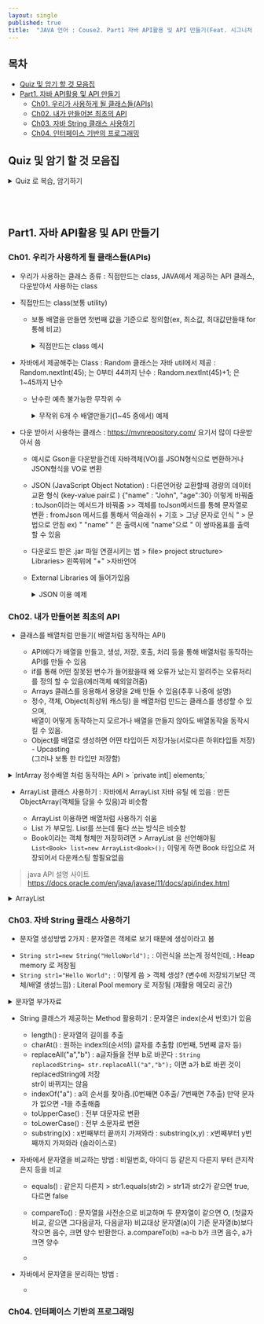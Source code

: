 ```yaml
---
layout: single
published: true
title:  "JAVA 언어 : Couse2. Part1 자바 API활용 및 API 만들기(Feat. 시그니처 백엔드 강의)"
---
```


## 목차

- [Quiz 및 암기 할 것 모음집](#quiz-및-암기-할-것-모음집)
- [Part1. 자바 API활용 및 API 만들기](#part1-자바-api활용-및-api-만들기)
  * [Ch01. 우리가 사용하게 될 클래스들(APIs)](#ch01-우리가-사용하게-될-클래스들apis)
  * [Ch02. 내가 만들어본 최초의 API](#ch02-내가-만들어본-최초의-api)
  * [Ch03. 자바 String 클래스 사용하기](#ch03-자바-string-클래스-사용하기)
  * [Ch04. 인터페이스 기반의 프로그래밍](#ch04-인터페이스-기반의-프로그래밍)




## Quiz 및 암기 할 것 모음집


<details>
  <summary>
    Quiz 로 복습, 암기하기
  </summary>
<div markdown="1">
  <br>

1. Random클래스를 이용하여 난수를  1~10까지 발생시키는 코드?
  <br>

2. 프로그래밍 언어나 플랫폼에 상관없이 데이터를 교환할 수 있도록 설계된 데이터 형식?

  <br>

3. 이름(name)이 홍길동이고 나이(age)가 30인 데이터를 JSON 형식으로 표현

  <br>

4. JSON 형식의 문자열을 자바 객체로 변환해주는 Gson API의 메서드를 기술

  <br>

5. 객체를 JSON 형식으로 변환해주는 Gson API의 메서드를 기술

  <br>

6. 생성자 안에서 다른 생성자를 호출할때 쓰는 것?
7. 자바에서 제공해주는 클래스 중 모든 객체를 배열에 저장하여 관리하는 클래스는 무엇인가?
8. ArrayList가 저장된 자바 패키지 이름을 쓰세요.
9. ArrayList에 객체를 저장하는 메서드 이름과 객체를 가져오는 메서드 이름을 쓰세요.
10. ArrayList에 저장된 객체의 개수를 구하는 메서드를 쓰세요.
11. ArrayList에 Book  타입처럼 특정 객체만 저장  하려면 어떻게 선언을 해야 하는가



<details>
  <summary>
    답안지
  </summary>

<div markdown="1">
  <br>

1. int num=rand.nextInt(10)+1
2. JSON
3. { “name”:”홍길동”,”age”:30}
4. fromJson()
5. toJson()
6. this(다른생성자 매개변수타입);
7. ArrayList
8. java.util
9. add, get
10. size
11. ArrayList<Book>


</div>
</details>



</div>
</details>

  <br>
  
  <br>
  


  <br>
  


## Part1. 자바 API활용 및 API 만들기

### Ch01. 우리가 사용하게 될 클래스들(APIs) 

* 우리가 사용하는 클래스 종류
  : 직접만드는 class, JAVA에서 제공하는 API 클래스, 다운받아서 사용하는 class

* 직접만드는 class(보통 utility)
  - 보통 배열을 만들면 첫번째 값을 기준으로 정의함(ex, 최소값, 최대값만들때 for 통해 비교)

    <details>
      <summary>
        직접만드는 class 예시
      </summary>
    
    <div markdown="1">
      <br>

  
       - 최소값, 최대값 클래스를 만들고..
  
      ```java
          public class MinMaxFindler {
              private MinMaxFindler(){   }
                public static int findMin(int[] arr){ 
                  int min=arr[0]; // 초기값
                  for(int i=1;i<arr.length;i++){
                      if(arr[i]<min){ 
                        min=arr[i];
                      }//
                }//
                return min;
            }
          public static int findMax(int[] arr){
              int max=arr[0]; // 초기값
              for(int i=1;i<arr.length;i++){
                  if(arr[i]>max){
                      max=arr[i];
                  }//
              }//
              return max;
              }
            }
      ```

    - 사용하는 예시
      
        ```java
        import fc.java.model2.MinMaxFindler;
    
        public class MinMaxFinderTest {
            public static void main(String[] args) {
                int[] arr={5,3,9,1,7};
                int min=MinMaxFindler.findMin(arr);
                int max=MinMaxFindler.findMax(arr);
                System.out.println("min = " + min); // 1
                System.out.println("max = " + max); // 9
            }
          }
      ```

    </div>
    </details>


* 자바에서 제공해주는 Class
  : Random 클래스는 자바 util에서 제공
  : Random.nextInt(45); 는 0부터 44까지 난수
  : Random.nextInt(45)+1; 은 1~45까지 난수

  - 난수란 예측 불가능한 무작위 수


    <details>
      <summary>
        무작위 6개 수 배열만들기(1~45 중에서) 예제
      </summary>
    
    <div markdown="1">
      <br>
    
    ```java
    import java.util.Random;
    
    public class RandomAPI {
        public static void main(String[] args) {
            Random rand=new Random();
            int[] arr=new int[6];
            int i=0; // 저장위치(pos)
            while (i<6){
                int num=rand.nextInt(45)+1; // 1~45 중에 숫자 하나 고르기
                boolean isDuplicate=false; // 기본으로 겹치지 않는다
                for(int j=0;j<i;j++){ //i번째 배열 숫자와 그전까지 숫자 중복하는지 확인하기
                    if(arr[j]==num){ 
                        isDuplicate=true; //같으면 트루 >>겹친다로
                        break;
                    }//
                }//
                if(!isDuplicate){ // 겹치지 않으면 다음 i++ 생성(i번째에 넘버 저장후 i에 1더해줌)
                    arr[i++]=num;
                }
            }//
            for(int num : arr){
                System.out.print(num+" ");
            }
        }
    }
    ```
    
    
    </div>
    </details>

* 다운 받아서 사용하는 클래스
  : https://mvnrepository.com/ 요기서 많이 다운받아서 씀

  - 예시로 Gson을 다운받을건데 자바객체(VO)를 JSON형식으로 변환하거나 JSON형식을 VO로 변환
  - JSON (JavaScript Object Notation) : 다른언어랑 교환할때 경량의 데이터 교환 형식 (key-value pair로 ) {"name" : "John", "age":30} 이렇게 바꿔줌
     : toJson이라는 메서드가 바꿔줌 >>  객체를 toJson메서드를 통해 문자열로 변환
     : fromJson 메서드를 통해서  역슬래쉬 + 기호 > 그냥 문자로 인식 \" > 문법으로 안침
    ex) " \"name\" " 은 출력시에 "name"으로 " 이 쌍따옴표를 출력할 수 있음
  - 다운로드 받은 .jar 파일 연결시키는 법 > file> project structure> Libraries> 왼쪽위에 "+" >자바언어
  - External Libraries 에 들어가있음
    
    <details>
      <summary>
        JSON 이용 예제
      </summary>
      
      <div markdown="1">
      <br>
      - 객체를 toJson메서드를 통해 문자열로 변환
        
      ```java
            import com.google.gson.Gson;
            import fc.java.model2.Person;
          
            public class GsonToAPI {
              public static void main(String[] args) {
                  Person person=new Person("John",30);
                  Gson gson=new Gson();
                  String json=gson.toJson(person); //문자열인 json 에다가  Gson 클래스의 toJson메서드를 사용해서 객체 person을 저장
                  //person객체를 toJson메서드를 통해 문자열로 변환
                  System.out.println(json); // JSON : {"name":"John","age":30}
                }
            }
      ```
 
     - Json 타입을 다시 객체타입으로 자바 객체로 변환
    
      ```java
            import com.google.gson.Gson;
            import fc.java.model2.Person;
            
              import java.util.ArrayList;
            
            public class GsonFromAPI {
                public static void main(String[] args) {
                     String json="{\"name\":\"John\",\"age\":30}"; // JSON->Person  "앞에 역슬래쉬 붙여서 기호로 인식
                     Gson gson=new Gson();
                     Person p=gson.fromJson(json, Person.class); // Person타입으로 바꿀때 > 특이한게 .class도 넣어줘야됨
                     System.out.println(p.getName()); // John
                     System.out.println(p.getAge());  // 30
                     System.out.println(p.toString());
                 }
             }
      ```
      
        </div>
  
    </details>


### Ch02. 내가 만들어본 최초의 API

* 클래스를 배열처럼 만들기( 배열처럼 동작하는 API)

  - API에다가 배열을 만들고, 생성, 저장, 호출, 처리 등을 통해 배열처럼 동작하는 API를 만들 수 있음
  - if를 통해 어떤 잘못된 변수가 들어왔을때 왜 오류가 났는지 알려주는 오류처리를 정의 할 수 있음(에러객체 예외알려줌)
  - Arrays 클래스를 응용해서 용량을 2배 만들 수 있음(추후 나중에 설명)
  - 정수, 객체, Object(최상위 캐스팅) 을 배열처럼 만드는 클래스를 생성할 수 있으며,  
    배열이 어떻게 동작하는지 모르거나 배열을 만들지 않아도 배열동작을 동작시킬 수 있음.
  - Object를 배열로 생성하면 어떤 타입이든 저장가능(서로다른 하위타입들 저장) - Upcasting  
    (그러나 보통 한 타입만 저장함)

<details>
  <summary>
    IntArray 정수배열 처럼 동작하는 API > `private int[] elements;`
  </summary>

<div markdown="1">
  <br>

  - 생성자는 생성, add는 저장, get은 불러오기, size는 사이즈
  
```java
import java.util.Arrays;

public class IntArray {
    private final int DEFAULT_CAPACITY=5; // 수정불가(final)=>상수
    private int[] elements;
    private int size=0;
    // 생성동작
    public IntArray(){
        elements=new int[DEFAULT_CAPACITY]; // 5개크기배열
    }
    // 저장하는 동작
    public void add(int element){
        if(size==elements.length){ //사이즈가 배열길이랑 같을때
            // 크기를 2배로 늘리는 작업
            ensureCapacity();  //따로 메서드 정의해줌
        }
        elements[size++]=element; //size번째 배열은 element이다
    }
    // 얻는동작
    public int get(int index){ // -1, 5~ 
        // index체크? if
         if(index<0 || index<=size){ //에러정의하기
            throw new IndexOutOfBoundsException("범위초과");
        }
        return elements[index];
    }
    // 원소의 개수를 넘겨주는 동작
    public int size(){
        return size;
    }
    public void ensureCapacity(){
        int newCapacity=elements.length*2;
        elements=Arrays.copyOf(elements, newCapacity); //Arrays 라는 API는 나중에 자세히 나옴
    }
}
```

</div>
</details>


* ArrayList  클래스 사용하기
  : 자바에서 ArrayList 자바 유틸 에 있음
  : 만든 ObjectArray(객체들 담을 수 있음)과 비슷함

   - ArrayList 이용하면 배열처럼 사용하기 쉬움
   - List 가 부모임. List를 쓰는데 둘다 쓰는 방식은 비슷함
   - Book이라는 객체 형체만 저장하려면 > ArrayList<Book> 을 선언해야됨  
     `List<Book> list=new ArrayList<Book>();`
     이렇게 하면  Book 타입으로 저장되어서 다운캐스팅 할필요없음

> java API 설명 사이트
> https://docs.oracle.com/en/java/javase/11/docs/api/index.html  

<details>
  <summary>
    ArrayList
  </summary>

<div markdown="1">
  <br>

```java
import fc.java.model2.Book;

import java.util.ArrayList;

public class ArrayListTest {
    public static void main(String[] args) {
        // Book 3권을 배열에 저장하고 출력하세요.
        //ArrayList 활용하기
        ArrayList list=new ArrayList(1);
        //List list=new ArrayList(1);로 해도 상관없음. List가 부모여서
        //원하는 용량의 크기. 입력안하면 기본크기 10
        //계속 크기를 늘릴 수 있음(1넣어놔도 알아서 늘어남)
        //크기 제약이없음 add저장 get 내용 불러오기
        list.add(new Book("자바",15000, "한빛","홍길동"));
        list.add(new Book("C++",17000, "대림","이길동"));
        list.add(new Book("Python",16000, "정보","나길동"));

        // 북타입으로 빼내야됨.(북타입으로 저장햇기때문)
        System.out.println((Book)list.get(0)); //Book의 toString이 호출됨
        System.out.println(list.get(0));//Book의 toString이 호출됨 > Override



    }
}
```


</div>
</details>


### Ch03. 자바 String 클래스 사용하기

* 문자열 생성방법 2가지
  : 문자열은 객체로 보기 때문에 생성이라고 봄

- `String str1=new String("HelloWorld");` : 이런식을 쓰는게 정석인데,
  : Heap memory 로 저장됨
- `String str1="Hello World";` : 이렇게 씀 > 객체 생성? (변수에 저장되기보단 객체/배열 생성느낌)
  : Literal Pool memory 로 저장됨 (재활용 메모리 공간)


<details>
  <summary>
    문자열 부가자료
  </summary>

<div markdown="1">
  <br>

이런경우 "HelloWorld" String 객체가 2개 생기고 < 그걸 가르키는게 2개생김 (Heap Memory)
```java
String str1=new String("HelloWorld");
String str2=new String("HelloWorld");
```

이런경우 "HelloWorld" String 객체가 1개 생기고 > 문자열 상수가 만들어짐.(Literal Pool에)
```java
String str1="Hello World";
String str2="Hello World";
//서로같은것을 가르킴
```

</div>
</details>


* String 클래스가 제공하는 Method 활용하기
  : 문자열은 index(순서 번호)가 있음

  - length() : 문자열의 길이를 추출
  - charAt() : 원하는 index의(순서의) 글자를 추출함 (0번째, 5번째 글자 등)
  - replaceAll("a","b") : a글자들을 전부 b로 바꾼다
    : `String replacedString= str.replaceAll("a","b");` 이면 a가 b로 바뀐 것이 replacedString에 저장  
    str이 바뀌지는 않음
  - indexOf("a") : a의 순서를 찾아줌.(0번째면 0추출/ 7번째면 7추출) 만약 문자가 없으면 -1을 추출해줌
  - toUpperCase() : 전부 대문자로 변환
  - toLowerCase() : 전부 소문자로 변환
  - substring(x) : x번째부터 끝까지 가져와라
    : substring(x,y) : x번째부터 y번째까지 가져와라 (슬라이스로)


* 자바에서 문자열을 비교하는 방법
  : 비밀번호, 아이디 등 같은지 다른지 부터 큰지작은지 등을 비교

   - equals() : 같은지 다른지 > str1.equals(str2) > str1과 str2가 같으면 true, 다르면 false
   - compareTo() : 문자열을 사전순으로 비교하며 두 문자열이 같으면 O, (첫글자 비교, 같으면 그다음글자, 다음글자)
     비교대상 문자열(a)이 기준 문자열(b)보다 작으면 음수, 크면 양수 반환한다. a.compareTo(b) =a-b
     b가 크면 음수, a가 크면 양수

  - 


* 자바에서 문자열을 분리하는 방법
  :

  - 



### Ch04. 인터페이스 기반의 프로그래밍




















